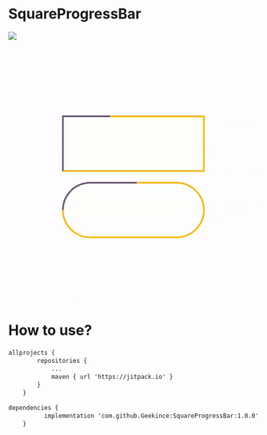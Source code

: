 # SquareProgressBar

[![](https://jitpack.io/v/Geekince/SquareProgressBar.svg)](https://jitpack.io/#Geekince/Geekince:SquareProgressBar)

![sharing](https://github.com/Geekince/SquareProgressBar/blob/master/raw/progress.gif)

# How to use?

```
allprojects {
		repositories {
			...
			maven { url 'https://jitpack.io' }
		}
	}
```
```
dependencies {
          implementation 'com.github.Geekince:SquareProgressBar:1.0.0'
	}
```
